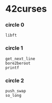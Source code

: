 # 42curses

### circle 0
    libft

### circle 1
    get_next_line
    bore2beroot
    printf

### circle 2
    push_swap
    so_long
